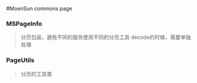 #MoenSun commons page

### MSPageInfo
> 分页包装，避免不同的服务使用不同的分页工具 decode的时候，需要单独处理

### PageUtils
> 分页的工具类